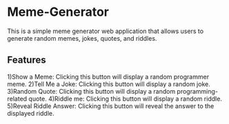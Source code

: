 # Meme-Generator
This is a simple meme generator web application that allows users to generate random memes, jokes, quotes, and riddles.
## Features
1)Show a Meme: Clicking this button will display a random programmer meme.
2)Tell Me a Joke: Clicking this button will display a random joke.
3)Random Quote: Clicking this button will display a random programming-related quote.
4)Riddle me: Clicking this button will display a random riddle.
5)Reveal Riddle Answer: Clicking this button will reveal the answer to the displayed riddle.
